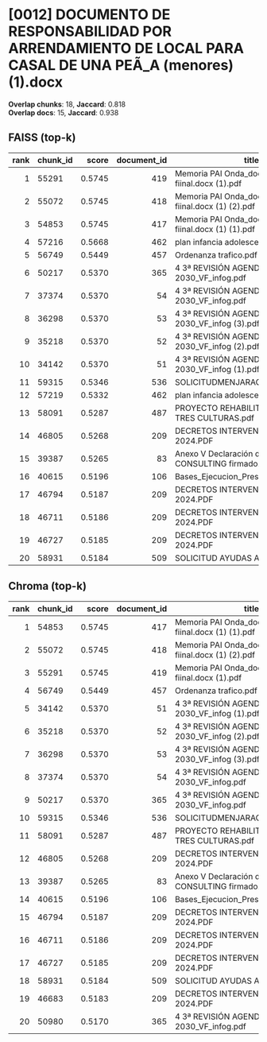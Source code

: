 # [0012] DOCUMENTO DE RESPONSABILIDAD POR ARRENDAMIENTO DE LOCAL PARA CASAL DE UNA PEÃ_A (menores) (1).docx

**Overlap chunks**: 18, **Jaccard**: 0.818  
**Overlap docs**: 15, **Jaccard**: 0.938

## FAISS (top-k)
rank | chunk_id | score | document_id | title
---:|---|---:|---:|---
1 | 55291 | 0.5745 | 419 | Memoria PAI Onda_documento fiinal.docx (1).pdf
2 | 55072 | 0.5745 | 418 | Memoria PAI Onda_documento fiinal.docx (1) (2).pdf
3 | 54853 | 0.5745 | 417 | Memoria PAI Onda_documento fiinal.docx (1) (1).pdf
4 | 57216 | 0.5668 | 462 | plan infancia adolescencia final.pdf
5 | 56749 | 0.5449 | 457 | Ordenanza trafico.pdf
6 | 50217 | 0.5370 | 365 | 4 3ª REVISIÓN AGENDA URBANA ONDA 2030_VF_infog.pdf
7 | 37374 | 0.5370 | 54 | 4 3ª REVISIÓN AGENDA URBANA ONDA 2030_VF_infog.pdf
8 | 36298 | 0.5370 | 53 | 4 3ª REVISIÓN AGENDA URBANA ONDA 2030_VF_infog (3).pdf
9 | 35218 | 0.5370 | 52 | 4 3ª REVISIÓN AGENDA URBANA ONDA 2030_VF_infog (2).pdf
10 | 34142 | 0.5370 | 51 | 4 3ª REVISIÓN AGENDA URBANA ONDA 2030_VF_infog (1).pdf
11 | 59315 | 0.5346 | 536 | SOLICITUDMENJARACASA.pdf
12 | 57219 | 0.5332 | 462 | plan infancia adolescencia final.pdf
13 | 58091 | 0.5287 | 487 | PROYECTO REHABILITACION PARQUE TRES CULTURAS.pdf
14 | 46805 | 0.5268 | 209 | DECRETOS INTERVENCIÓN 1S 2024.PDF
15 | 39387 | 0.5265 | 83 | Anexo V Declaración del contratista CONSULTING firmado.pdf
16 | 40615 | 0.5196 | 106 | Bases_Ejecucion_Presupuesto_2025.pdf
17 | 46794 | 0.5187 | 209 | DECRETOS INTERVENCIÓN 1S 2024.PDF
18 | 46711 | 0.5186 | 209 | DECRETOS INTERVENCIÓN 1S 2024.PDF
19 | 46727 | 0.5185 | 209 | DECRETOS INTERVENCIÓN 1S 2024.PDF
20 | 58931 | 0.5184 | 509 | SOLICITUD AYUDAS AFPE.pdf

## Chroma (top-k)
rank | chunk_id | score | document_id | title
---:|---|---:|---:|---
1 | 54853 | 0.5745 | 417 | Memoria PAI Onda_documento fiinal.docx (1) (1).pdf
2 | 55072 | 0.5745 | 418 | Memoria PAI Onda_documento fiinal.docx (1) (2).pdf
3 | 55291 | 0.5745 | 419 | Memoria PAI Onda_documento fiinal.docx (1).pdf
4 | 56749 | 0.5449 | 457 | Ordenanza trafico.pdf
5 | 34142 | 0.5370 | 51 | 4 3ª REVISIÓN AGENDA URBANA ONDA 2030_VF_infog (1).pdf
6 | 35218 | 0.5370 | 52 | 4 3ª REVISIÓN AGENDA URBANA ONDA 2030_VF_infog (2).pdf
7 | 36298 | 0.5370 | 53 | 4 3ª REVISIÓN AGENDA URBANA ONDA 2030_VF_infog (3).pdf
8 | 37374 | 0.5370 | 54 | 4 3ª REVISIÓN AGENDA URBANA ONDA 2030_VF_infog.pdf
9 | 50217 | 0.5370 | 365 | 4 3ª REVISIÓN AGENDA URBANA ONDA 2030_VF_infog.pdf
10 | 59315 | 0.5346 | 536 | SOLICITUDMENJARACASA.pdf
11 | 58091 | 0.5287 | 487 | PROYECTO REHABILITACION PARQUE TRES CULTURAS.pdf
12 | 46805 | 0.5268 | 209 | DECRETOS INTERVENCIÓN 1S 2024.PDF
13 | 39387 | 0.5265 | 83 | Anexo V Declaración del contratista CONSULTING firmado.pdf
14 | 40615 | 0.5196 | 106 | Bases_Ejecucion_Presupuesto_2025.pdf
15 | 46794 | 0.5187 | 209 | DECRETOS INTERVENCIÓN 1S 2024.PDF
16 | 46711 | 0.5186 | 209 | DECRETOS INTERVENCIÓN 1S 2024.PDF
17 | 46727 | 0.5185 | 209 | DECRETOS INTERVENCIÓN 1S 2024.PDF
18 | 58931 | 0.5184 | 509 | SOLICITUD AYUDAS AFPE.pdf
19 | 46683 | 0.5183 | 209 | DECRETOS INTERVENCIÓN 1S 2024.PDF
20 | 50980 | 0.5170 | 365 | 4 3ª REVISIÓN AGENDA URBANA ONDA 2030_VF_infog.pdf
